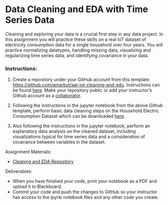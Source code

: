 # Data Cleaning and EDA with Time Series Data

Cleaning and exploring your data is a crucial first step in any data project. In this assignment you will practice these skills on a real IoT dataset of electricity consumption data for a single household over four years. You will practice normalizing datatypes, handling missing data, visualizing and regularizing time series data, and identifying covariance in your data. 

### Instructions: 

1. Create a repository under your GitHub account from this template: https://github.com/amarbut/aai-iot-cleaning-and-edu. Instructions can be found [here](https://docs.github.com/en/repositories/creating-and-managing-repositories/creating-a-repository-from-a-template). Make your repository public or add your instructor’s Github account as a [collaborator](https://docs.github.com/en/account-and-profile/setting-up-and-managing-your-github-user-account/managing-access-to-your-personal-repositories/inviting-collaborators-to-a-personal-repository). 

2. Following the instructions in the jupyter notebook from the above Github template, perform basic data cleaning steps on the Household Electric Consumption Dataset which can be downloaded [here](https://archive.ics.uci.edu/ml/datasets/Individual+household+electric+power+consumption#) .

3. Also following the instructions in the jupyter notebook, perform an explanatory data analysis on the cleaned dataset, including visualizations typical for time series data and a consideration of covariance between variables in the dataset.

Assignment Materials:
* [Cleaning and EDA Repository](https://github.com/amarbut/aai-iot-cleaning-and-eda)

Deliverables:
* When you have finished your code, print your notebook as a PDF and upload it to Blackboard. 
* Commit your code and push the changes to GitHub so your instructor has access to the ipynb notebook files and any other code you create.